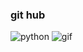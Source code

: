 ### git hub
<img src = "https://www.datocms-assets.com/14946/1590686329-python-analytics-cover.png?auto=format&fit=max&w=1200" alt ="python" >
<img src = "https://blog.withcode.uk/wp-content/uploads/2016/06/try-debug-extend.gif" alt = "gif">